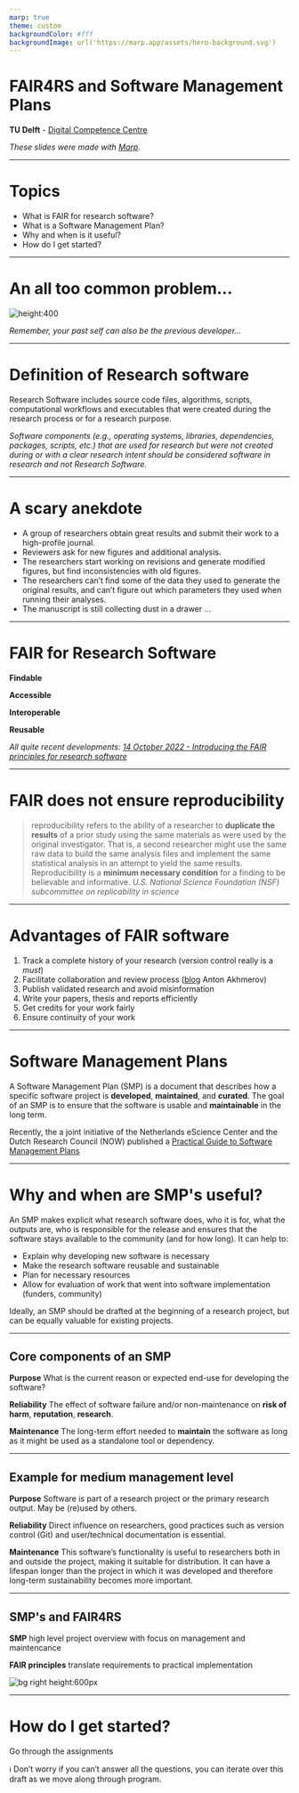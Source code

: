 ```yaml
---
marp: true
theme: custom
backgroundColor: #fff
backgroundImage: url('https://marp.app/assets/hero-background.svg')
---
```


<!-- paginate: false -->
  
 # **FAIR4RS and Software Management Plans**


**TU Delft** - [Digital Competence Centre](https://dcc.tudelft.nl)

*These slides were made with [Marp](https://marp.app/).*

---

<!-- paginate: true -->

# **Topics**

- What is FAIR for research software?
- What is a Software Management Plan?
- Why and when is it useful?
- How do I get started?

---

# An all too common problem...

![height:400](images/research_comic_phd.gif)

_Remember, your past self can also be the previous developer..._

---

# Definition of Research software

Research Software includes source code files, algorithms, scripts, computational
workflows and executables that were created during the research process
or for a research purpose. 

*Software components (e.g., operating systems, libraries, dependencies, packages, scripts, etc.) that are used for research but were not created during or with a clear research intent should be considered software in research and not Research Software.* 

---

# A scary anekdote

- A group of researchers obtain great results and submit their work to a high-profile journal.
- Reviewers ask for new figures and additional analysis.
- The researchers start working on revisions and generate modified figures, but find inconsistencies with old figures.
- The researchers can’t find some of the data they used to generate the original results, and can’t figure out which parameters they used when running their analyses.
- The manuscript is still collecting dust in a drawer …

---

# **FAIR for Research Software**

**Findable** 

**Accessible** 

**Interoperable**

**Reusable** 

*All quite recent developments:*
[*14 October 2022 - Introducing the FAIR principles for research software*](https://www.nature.com/articles/s41597-022-01710-x)

---

# FAIR does not ensure reproducibility

>reproducibility refers to the ability of a researcher to **duplicate the results** of a prior study using the same materials as were used by the original investigator. That is, a second researcher might use the same raw data to build the same analysis files and implement the same statistical analysis in an attempt to yield the same results. Reproducibility is a **minimum necessary condition** for a finding to be believable and informative.
_U.S. National Science Foundation (NSF) subcommittee on replicability in science_

<!-- ---

![height:550px center](./images/reproducible-definition-grid.svg) -->

---

# Advantages of FAIR software

1. Track a complete history of your research (version control really is a _must_)
2. Facilitate collaboration and review process ([blog](https://quantumtinkerer.tudelft.nl/blog/demand-data-for-review/) Anton Akhmerov)
3. Publish validated research and avoid misinformation
4. Write your papers, thesis and reports efficiently
5. Get credits for your work fairly
6. Ensure continuity of your work

---

# **Software Management Plans**

A Software Management Plan (SMP) is a document that describes how a specific software project is **developed**, **maintained**, and **curated**. The goal of an SMP is to ensure that the software is usable and **maintainable** in the long term.

Recently, the a joint initiative of the Netherlands eScience Center and the Dutch Research Council (NOW) published a [Practical Guide to Software Management Plans](https://zenodo.org/record/7248877)


---

# Why and when are SMP's useful?
An SMP makes explicit what research software does, who it is for, what the outputs are, who is responsible for the release and ensures that the software stays available to the community (and for how long). It can help to:

- Explain why developing new software is necessary
- Make the research software reusable and sustainable
- Plan for necessary resources
- Allow for evaluation of work that went into software implementation (funders, community)

Ideally, an SMP should be drafted at the beginning of a research project, but can be equally valuable for existing projects.

--- 

## Core components of an SMP

**Purpose**
What is the current reason or expected end-use for developing 
the software?

**Reliability**
The effect of software failure and/or non-maintenance on **risk of harm**, **reputation**, **research**.

**Maintenance**
The long-term effort needed to **maintain** the software as long as it might be used as a standalone tool or dependency.



---

## Example for medium management level

**Purpose**
Software is part of a research project or the primary research output. May be (re)used by others.

**Reliability**
Direct influence on researchers, good practices such as version control (Git) and user/technical documentation is essential.

**Maintenance**
This software’s functionality is useful to researchers both in and outside the project, making it suitable for distribution. It can have a lifespan longer than the project in which it was developed and therefore long-term sustainability becomes more important.

---

## SMP's and FAIR4RS

**SMP** 
high level project overview with focus on management and maintencance

**FAIR principles** 
translate requirements to practical implementation

![bg right height:600px](./images/SMP_topics.png)

---

# **How do I get started?**

Go through the assignments

:information_source: Don’t worry if you can’t answer all the questions, you can iterate over this draft as we move along through program.